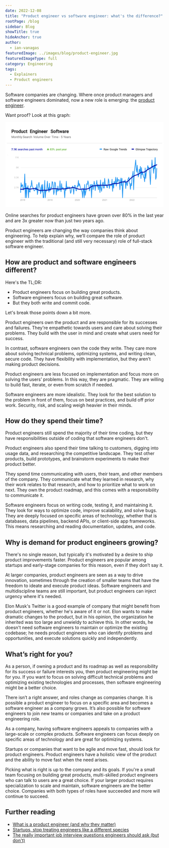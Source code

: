 ```yaml
---
date: 2022-12-08
title: "Product engineer vs software engineer: what's the difference?"
rootPage: /blog
sidebar: Blog
showTitle: true
hideAnchor: true
author:
  - ian-vanagas
featuredImage: ../images/blog/product-engineer.jpg
featuredImageType: full
category: Engineering
tags:
  - Explainers
  - Product engineers
---
```


Software companies are changing. Where once product managers and software engineers dominated, now a new role is emerging: the [product engineer](/blog/what-is-a-product-engineer).

Want proof? Look at this graph:

![product-engineer-trends](../images/blog/product-engineer-trend.png)

Online searches for product engineers have grown over 80% in the last year and are 3x greater now than just two years ago.

Product engineers are changing the way companies think about engineering. To help explain why, we’ll compare the role of product engineer with the traditional (and still very necessary) role of full-stack software engineer.

## How are product and software engineers different?

Here's the TL;DR: 
- Product engineers focus on building great products.
- Software engineers focus on building great software.
- But they both write and commit code.

Let's break those points down a bit more.

Product engineers own the product and are responsible for its successes and failures. They're empathetic towards users and care about solving their problems. They build with the user in mind and create what users need for success.

In contrast, software engineers own the code they write. They care more about solving technical problems, optimizing systems, and writing clean, secure code. They have flexibility with implementation, but they aren’t making product decisions.

Product engineers are less focused on implementation and focus more on solving the users’ problems. In this way, they are pragmatic. They are willing to build fast, iterate, or even from scratch if needed.

Software engineers are more idealistic. They look for the best solution to the problem in front of them, focus on best practices, and build off prior work. Security, risk, and scaling weigh heavier in their minds.

## How do they spend their time?

Product engineers still spend the majority of their time coding, but they have responsibilities outside of coding that software engineers don't.

Product engineers also spend their time talking to customers, digging into usage data, and researching the competitive landscape. They test other products, build prototypes, and brainstorm experiments to make their product better.

They spend time communicating with users, their team, and other members of the company. They communicate what they learned in research, why their work relates to that research, and how to prioritize what to work on next. They own the product roadmap, and this comes with a responsibility to communicate it.

Software engineers focus on writing code, testing it, and maintaining it. They look for ways to optimize code, improve scalability, and solve bugs. They are deeply focused on specific areas of technology, whether that is databases, data pipelines, backend APIs, or client-side app frameworks. This means researching and reading documentation, updates, and code.

## Why is demand for product engineers growing?

There's no single reason, but typically it's motivated by a desire to ship product improvements faster. Product engineers are popular among startups and early-stage companies for this reason, even if they don’t say it.

At larger companies, product engineers are seen as a way to drive innovation, sometimes through the creation of smaller teams that have the freedom to ideate and execute product ideas. Software engineers and multidiscipline teams are still important, but product engineers can inject urgency where it's needed.

Elon Musk's Twitter is a good example of company that might benefit from product engineers, whether he's aware of it or not. Elon wants to make dramatic changes to the product, but in his opinion, the organization he inherited was too large and unwieldy to achieve this. In other words, he doesn't need software engineers to maintain or optimize the existing codebase; he needs product engineers who can identify problems and opportunities, and execute solutions quickly and independently. 

## What’s right for you?

As a person, if owning a product and its roadmap as well as responsibility for its success or failure interests you, then product engineering might be for you. If you want to focus on solving difficult technical problems and optimizing existing technologies and processes, then software engineering might be a better choice.

There isn’t a right answer, and roles change as companies change. It is possible a product engineer to focus on a specific area and becomes a software engineer as a company grows. It’s also possible for software engineers to join new teams or companies and take on a product engineering role.

As a company, having software engineers appeals to companies with a large-scale or complex products. Software engineers can focus deeply on specific areas of technology and are great for optimizing systems.

Startups or companies that want to be agile and move fast, should look for product engineers. Product engineers have a holistic view of the product and the ability to move fast when the need arises.

Picking what is right is up to the company and its goals. If you're a small team focusing on building great products, multi-skilled product engineers who can talk to users are a great choice. If your larger product requires specialization to scale and maintain, software engineers are the better choice. Companies with both types of roles have succeeded and more will continue to succeed.

## Further reading

- [What is a product engineer (and why they matter)](/blog/what-is-a-product-engineer/)
- [Startups, stop treating engineers like a different species](/blog/stop-treating-engineers-differently)
- [The really important job interview questions engineers should ask (but don't)](/blog/what-to-ask-in-interviews)
